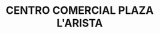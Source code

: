 ---
title: "CENTRO COMERCIAL PLAZA L'ARISTA"
url: /sonsonate/centro-comercial-plaza-larista/
shop: centro comercial
---